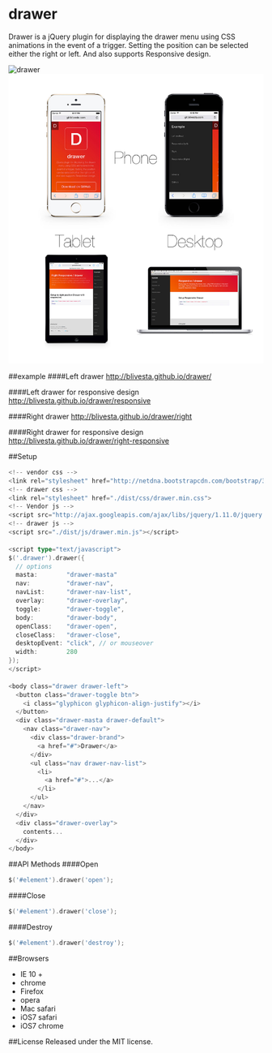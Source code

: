 drawer
===
Drawer is a jQuery plugin for displaying the drawer menu using CSS animations in the event of a trigger. Setting the position can be selected either the right or left. And also supports Responsive design.

![drawer](./src/images/drawer-sample.gif)
![drawer-image](./src/images/drawer-image.jpg)

##example
####Left drawer
http://blivesta.github.io/drawer/

####Left drawer for responsive design
http://blivesta.github.io/drawer/responsive

####Right drawer
http://blivesta.github.io/drawer/right

####Right drawer for responsive design
http://blivesta.github.io/drawer/right-responsive

##Setup
~~~ go
<!-- vendor css -->
<link rel="stylesheet" href="http://netdna.bootstrapcdn.com/bootstrap/3.1.1/css/bootstrap.min.css" />
<!-- drawer css -->
<link rel="stylesheet" href="./dist/css/drawer.min.css">
<!-- Vendor js -->
<script src="http://ajax.googleapis.com/ajax/libs/jquery/1.11.0/jquery.min.js"></script>
<!-- drawer js -->
<script src="./dist/js/drawer.min.js"></script>

<script type="text/javascript">
$('.drawer').drawer({
  // options
  masta:        "drawer-masta"
  nav:          "drawer-nav",
  navList:      "drawer-nav-list",
  overlay:      "drawer-overlay",
  toggle:       "drawer-toggle",
  body:         "drawer-body",
  openClass:    "drawer-open",
  closeClass:   "drawer-close",
  desktopEvent: "click", // or mouseover
  width:        280
});
</script>

<body class="drawer drawer-left"> 
  <button class="drawer-toggle btn">
    <i class="glyphicon glyphicon-align-justify"></i>
  </button>
  <div class="drawer-masta drawer-default">
    <nav class="drawer-nav">
      <div class="drawer-brand">
        <a href="#">Drawer</a>
      </div>
      <ul class="nav drawer-nav-list">
        <li>
          <a href="#">...</a>
        </li>
      </ul>
    </nav>
  </div>
  <div class="drawer-overlay">
    contents...
  </div>
</body>
~~~

##API Methods
####Open
~~~ go
$('#element').drawer('open');
~~~

####Close
~~~ go
$('#element').drawer('close');
~~~

####Destroy
~~~ go
$('#element').drawer('destroy');
~~~ 

##Browsers
- IE 10 +
- chrome
- Firefox
- opera
- Mac safari
- iOS7 safari
- iOS7 chrome

##License
Released under the MIT license.

